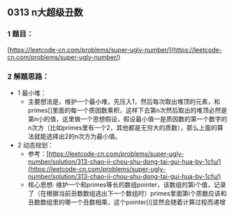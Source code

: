 ## 0313 n大超级丑数

### 1 题目：

[https://leetcode-cn.com/problems/super-ugly-number/](https://leetcode-cn.com/problems/super-ugly-number/)


### 2 解题思路：
- 1 最小堆：
  - 主要想法是，维护一个最小堆，先压入1，然后每次取出堆顶的元素，和primes[]里面的每一个质因数乘积，这样下去第n次然后取出的堆顶必然是第n小的值，这里做一个思想假设，假设最小值一是质因数的第一个数字的n次方（比如primes里有一个2，其他都是无穷大的质数），那么上面的算法就能选择出2的n次方为最小值。
- 2 动态规划：
  - 参考：[https://leetcode-cn.com/problems/super-ugly-number/solution/313-chao-ji-chou-shu-dong-tai-gui-hua-by-1cfu/](https://leetcode-cn.com/problems/super-ugly-number/solution/313-chao-ji-chou-shu-dong-tai-gui-hua-by-1cfu/)
  - 核心思想: 维护一个和primes等长的数组pointer，该数组的第i个值，记录了（在根据当前丑数数组选出下一个数组时）primes里面第i个质数应该和丑数数组里的哪一个丑数相乘，这个pointer[i]显然会随着计算过程而递增

